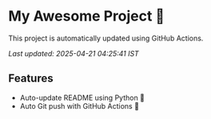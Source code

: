 # My Awesome Project 🚀

This project is automatically updated using GitHub Actions.

_Last updated: 2025-04-21 04:25:41 IST_

## Features
- Auto-update README using Python 🐍
- Auto Git push with GitHub Actions 🤖
